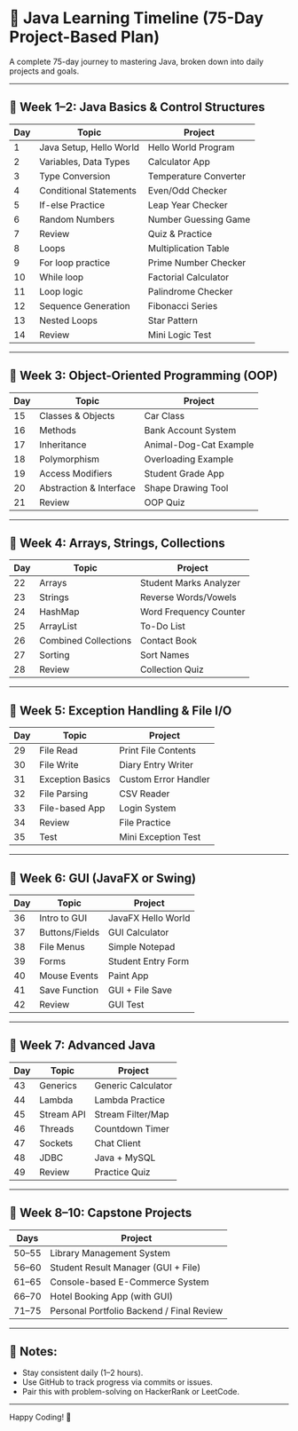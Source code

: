 # 🧠 Java Learning Timeline (75-Day Project-Based Plan)

A complete 75-day journey to mastering Java, broken down into daily projects and goals.

---

## 📅 Week 1–2: Java Basics & Control Structures

| Day | Topic | Project |
|-----|-------|---------|
| 1   | Java Setup, Hello World | Hello World Program |
| 2   | Variables, Data Types | Calculator App |
| 3   | Type Conversion | Temperature Converter |
| 4   | Conditional Statements | Even/Odd Checker |
| 5   | If-else Practice | Leap Year Checker |
| 6   | Random Numbers | Number Guessing Game |
| 7   | Review | Quiz & Practice |
| 8   | Loops | Multiplication Table |
| 9   | For loop practice | Prime Number Checker |
| 10  | While loop | Factorial Calculator |
| 11  | Loop logic | Palindrome Checker |
| 12  | Sequence Generation | Fibonacci Series |
| 13  | Nested Loops | Star Pattern |
| 14  | Review | Mini Logic Test |

---

## 📅 Week 3: Object-Oriented Programming (OOP)

| Day | Topic | Project |
|-----|-------|---------|
| 15  | Classes & Objects | Car Class |
| 16  | Methods | Bank Account System |
| 17  | Inheritance | Animal-Dog-Cat Example |
| 18  | Polymorphism | Overloading Example |
| 19  | Access Modifiers | Student Grade App |
| 20  | Abstraction & Interface | Shape Drawing Tool |
| 21  | Review | OOP Quiz |

---

## 📅 Week 4: Arrays, Strings, Collections

| Day | Topic | Project |
|-----|-------|---------|
| 22  | Arrays | Student Marks Analyzer |
| 23  | Strings | Reverse Words/Vowels |
| 24  | HashMap | Word Frequency Counter |
| 25  | ArrayList | To-Do List |
| 26  | Combined Collections | Contact Book |
| 27  | Sorting | Sort Names |
| 28  | Review | Collection Quiz |

---

## 📅 Week 5: Exception Handling & File I/O

| Day | Topic | Project |
|-----|-------|---------|
| 29  | File Read | Print File Contents |
| 30  | File Write | Diary Entry Writer |
| 31  | Exception Basics | Custom Error Handler |
| 32  | File Parsing | CSV Reader |
| 33  | File-based App | Login System |
| 34  | Review | File Practice |
| 35  | Test | Mini Exception Test |

---

## 📅 Week 6: GUI (JavaFX or Swing)

| Day | Topic | Project |
|-----|-------|---------|
| 36  | Intro to GUI | JavaFX Hello World |
| 37  | Buttons/Fields | GUI Calculator |
| 38  | File Menus | Simple Notepad |
| 39  | Forms | Student Entry Form |
| 40  | Mouse Events | Paint App |
| 41  | Save Function | GUI + File Save |
| 42  | Review | GUI Test |

---

## 📅 Week 7: Advanced Java

| Day | Topic | Project |
|-----|-------|---------|
| 43  | Generics | Generic Calculator |
| 44  | Lambda | Lambda Practice |
| 45  | Stream API | Stream Filter/Map |
| 46  | Threads | Countdown Timer |
| 47  | Sockets | Chat Client |
| 48  | JDBC | Java + MySQL |
| 49  | Review | Practice Quiz |

---

## 📅 Week 8–10: Capstone Projects

| Days | Project |
|------|---------|
| 50–55 | Library Management System |
| 56–60 | Student Result Manager (GUI + File) |
| 61–65 | Console-based E-Commerce System |
| 66–70 | Hotel Booking App (with GUI) |
| 71–75 | Personal Portfolio Backend / Final Review |

---

## 🎯 Notes:
- Stay consistent daily (1–2 hours).
- Use GitHub to track progress via commits or issues.
- Pair this with problem-solving on HackerRank or LeetCode.

---

Happy Coding! 🚀
